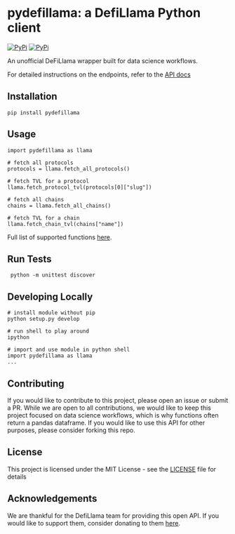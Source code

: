 # pydefillama: a DefiLlama Python client

[![PyPi](https://github.com/Artemis-xyz/pydefillama/actions/workflows/python-package.yml/badge.svg?branch=main)](https://github.com/Artemis-xyz/pydefillama/actions/workflows/python-package.yml)
[![PyPi](https://img.shields.io/pypi/v/pydefillama)](https://pypi.org/project/pydefillama/)

An unofficial DeFiLlama wrapper built for data science workflows.

For detailed instructions on the endpoints, refer to the [API docs](https://defillama.com/docs/api)

## Installation

`pip install pydefillama`

## Usage

```
import pydefillama as llama

# fetch all protocols
protocols = llama.fetch_all_protocols()

# fetch TVL for a protocol
llama.fetch_protocol_tvl(protocols[0]["slug"])

# fetch all chains
chains = llama.fetch_all_chains()

# fetch TVL for a chain
llama.fetch_chain_tvl(chains["name"])
```

Full list of supported functions [here](https://github.com/Artemis-xyz/pydefillama/blob/main/pydefillama/src/fetcher.py).

## Run Tests

```
 python -m unittest discover
```

## Developing Locally

```
# install module without pip
python setup.py develop

# run shell to play around
ipython

# import and use module in python shell
import pydefillama as llama
...
```

## Contributing

If you would like to contribute to this project, please open an issue or submit a PR.
While we are open to all contributions, we would like to keep this project focused on data science workflows, which is why functions often return a pandas dataframe.
If you would like to use this API for other purposes, please consider forking this repo.

## License

This project is licensed under the MIT License - see the [LICENSE](LICENSE) file for details

## Acknowledgements

We are thankful for the DefiLlama team for providing this open API. If you would like to support them, consider donating to them [here](https://defillama.com/donate).
